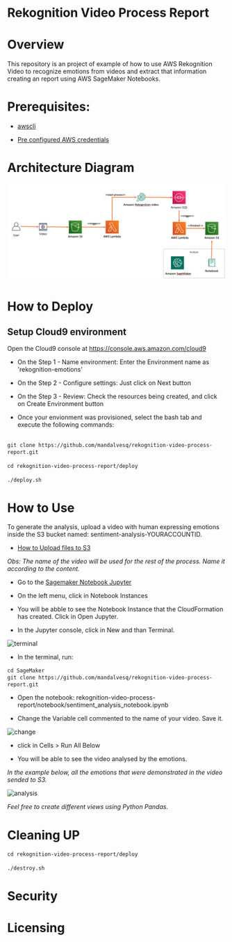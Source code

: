 # Rekognition Video Process Report

# Overview 

This repository is an project of example of how to use AWS Rekognition Video to recognize emotions from videos and extract that information creating an report using AWS SageMaker Notebooks.

# Prerequisites: 

- [awscli](https://docs.aws.amazon.com/cli/latest/userguide/cli-chap-install.html)

- [Pre configured AWS credentials](https://docs.aws.amazon.com/amazonswf/latest/developerguide/RubyFlowOptions.html)

# Architecture Diagram

![architecture](architecture.png)

# How to Deploy

## Setup Cloud9 environment

Open the Cloud9 console at https://console.aws.amazon.com/cloud9

- On the Step 1 - Name environment: Enter the Environment name as 'rekognition-emotions'

- On the Step 2 - Configure settings: Just click on Next button

- On the Step 3 - Review: Check the resources being created, and click on Create Environment button

- Once your envionment was provisioned, select the bash tab and execute the following commands:

```

git clone https://github.com/mandalvesq/rekognition-video-process-report.git

cd rekognition-video-process-report/deploy

./deploy.sh
````

# How to Use

To generate the analysis, upload a video with human expressing emotions inside the S3 bucket named: sentiment-analysis-YOURACCOUNTID.

- [How to Upload files to S3](https://docs.aws.amazon.com/AmazonS3/latest/user-guide/upload-objects.html) 

*Obs: The name of the video will be used for the rest of the process. Name it according to the content.*

- Go to the [Sagemaker Notebook Jupyter](https://console.aws.amazon.com/sagemaker)

- On the left menu, click in Notebook Instances

- You will be abble to see the Notebook Instance that the CloudFormation has created. Click in Open Jupyter.

- In the Jupyter console, click in New and than Terminal.

![terminal](terminal.png)

- In the terminal, run:

```
cd SageMaker
git clone https://github.com/mandalvesq/rekognition-video-process-report.git
```
- Open the notebook: rekognition-video-process-report/notebook/sentiment_analysis_notebook.ipynb

- Change the Variable cell commented to the name of your video. Save it.

![change](change.png)

- click in Cells > Run All Below

- You will be able to see the video analysed by the emotions.



*In the example below, all the emotions that were demonstrated in the video sended to S3.*

![analysis](analysis.png)

*Feel free to create different views using Python Pandas.*

# Cleaning UP
```
cd rekognition-video-process-report/deploy

./destroy.sh
```

# Security
# Licensing
